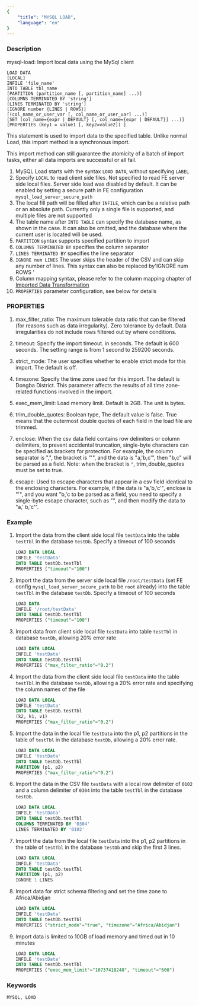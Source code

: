 ```yaml
---
{
    "title": "MYSQL LOAD",
    "language": "en"
}
---
```


<!--
Licensed to the Apache Software Foundation (ASF) under one
or more contributor license agreements.  See the NOTICE file
distributed with this work for additional information
regarding copyright ownership.  The ASF licenses this file
to you under the Apache License, Version 2.0 (the
"License"); you may not use this file except in compliance
with the License.  You may obtain a copy of the License at

  http://www.apache.org/licenses/LICENSE-2.0

Unless required by applicable law or agreed to in writing,
software distributed under the License is distributed on an
"AS IS" BASIS, WITHOUT WARRANTIES OR CONDITIONS OF ANY
KIND, either express or implied.  See the License for the
specific language governing permissions and limitations
under the License.
-->



### Description

mysql-load: Import local data using the MySql client

```
LOAD DATA
[LOCAL]
INFILE 'file_name'
INTO TABLE tbl_name
[PARTITION (partition_name [, partition_name] ...)]
[COLUMNS TERMINATED BY 'string']
[LINES TERMINATED BY 'string']
[IGNORE number {LINES | ROWS}]
[(col_name_or_user_var [, col_name_or_user_var] ...)]
[SET (col_name={expr | DEFAULT} [, col_name={expr | DEFAULT}] ...)]
[PROPERTIES (key1 = value1 [, key2=value2]) ]
```

This statement is used to import data to the specified table. Unlike normal Load, this import method is a synchronous import.

This import method can still guarantee the atomicity of a batch of import tasks, either all data imports are successful or all fail.

1. MySQL Load starts with the syntax `LOAD DATA`, without specifying `LABEL`
2. Specify  `LOCAL` to read client side files. Not specified to read FE server side local files. Server side load was disabled by default. It can be enabled by setting a secure path in FE configuration `mysql_load_server_secure_path`
3. The local fill path will be filled after `INFILE`, which can be a relative path or an absolute path. Currently only a single file is supported, and multiple files are not supported
4. The table name after `INTO TABLE` can specify the database name, as shown in the case. It can also be omitted, and the database where the current user is located will be used.
5. `PARTITION` syntax supports specified partition to import
6. `COLUMNS TERMINATED BY` specifies the column separator
7. `LINES TERMINATED BY` specifies the line separator
8. `IGNORE num LINES` The user skips the header of the CSV and can skip any number of lines. This syntax can also be replaced by'IGNORE num ROWS '
9. Column mapping syntax, please refer to the column mapping chapter of [Imported Data Transformation](../../../../data-operate/import/import-way/mysql-load-manual.md)
10. `PROPERTIES` parameter configuration, see below for details

### PROPERTIES

1. max_filter_ratio: The maximum tolerable data ratio that can be filtered (for reasons such as data irregularity). Zero tolerance by default. Data irregularities do not include rows filtered out by where conditions.

2. timeout: Specify the import timeout. in seconds. The default is 600 seconds. The setting range is from 1 second to 259200 seconds.

3. strict_mode: The user specifies whether to enable strict mode for this import. The default is off.

4. timezone: Specify the time zone used for this import. The default is Dongba District. This parameter affects the results of all time zone-related functions involved in the import.

5. exec_mem_limit: Load memory limit. Default is 2GB. The unit is bytes.

6. trim_double_quotes: Boolean type, The default value is false. True means that the outermost double quotes of each field in the load file are trimmed.

7. enclose: When the csv data field contains row delimiters or column delimiters, to prevent accidental truncation, single-byte characters can be specified as brackets for protection. For example, the column separator is ",", the bracket is "'", and the data is "a,'b,c'", then "b,c" will be parsed as a field. Note: when the bracket is `"`, trim\_double\_quotes must be set to true.

8. escape: Used to escape characters that appear in a csv field identical to the enclosing characters. For example, if the data is "a,'b,'c'", enclose is "'", and you want "b,'c to be parsed as a field, you need to specify a single-byte escape character, such as "\", and then modify the data to "a,' b,\'c'".

### Example

1. Import the data from the client side local file `testData` into the table `testTbl` in the database `testDb`. Specify a timeout of 100 seconds

    ```sql
    LOAD DATA LOCAL
    INFILE 'testData'
    INTO TABLE testDb.testTbl
    PROPERTIES ("timeout"="100")
    ```

2. Import the data from the server side local file `/root/testData` (set FE config `mysql_load_server_secure_path` to be `root` already) into the table `testTbl` in the database `testDb`. Specify a timeout of 100 seconds

    ```sql
    LOAD DATA
    INFILE '/root/testData'
    INTO TABLE testDb.testTbl
    PROPERTIES ("timeout"="100")
    ```

3. Import data from client side local file `testData` into table `testTbl` in database `testDb`, allowing 20% error rate

    ```sql
    LOAD DATA LOCAL
    INFILE 'testData'
    INTO TABLE testDb.testTbl
    PROPERTIES ("max_filter_ratio"="0.2")
    ```

4. Import the data from the client side local file `testData` into the table `testTbl` in the database `testDb`, allowing a 20% error rate and specifying the column names of the file

    ```sql
    LOAD DATA LOCAL
    INFILE 'testData'
    INTO TABLE testDb.testTbl
    (k2, k1, v1)
    PROPERTIES ("max_filter_ratio"="0.2")
    ```

5. Import the data in the local file `testData` into the p1, p2 partitions in the table of `testTbl` in the database `testDb`, allowing a 20% error rate.

    ```sql
    LOAD DATA LOCAL
    INFILE 'testData'
    INTO TABLE testDb.testTbl
    PARTITION (p1, p2)
    PROPERTIES ("max_filter_ratio"="0.2")
    ```

6. Import the data in the CSV file `testData` with a local row delimiter of `0102` and a column delimiter of `0304` into the table `testTbl` in the database `testDb`.

    ```sql
    LOAD DATA LOCAL
    INFILE 'testData'
    INTO TABLE testDb.testTbl
    COLUMNS TERMINATED BY '0304'
    LINES TERMINATED BY '0102'
    ```

7. Import the data from the local file `testData` into the p1, p2 partitions in the table of `testTbl` in the database `testDb` and skip the first 3 lines.

    ```sql
    LOAD DATA LOCAL
    INFILE 'testData'
    INTO TABLE testDb.testTbl
    PARTITION (p1, p2)
    IGNORE 1 LINES
    ```

8. Import data for strict schema filtering and set the time zone to Africa/Abidjan

    ```sql
    LOAD DATA LOCAL
    INFILE 'testData'
    INTO TABLE testDb.testTbl
    PROPERTIES ("strict_mode"="true", "timezone"="Africa/Abidjan")
    ```

9. Import data is limited to 10GB of load memory and timed out in 10 minutes

    ```sql
    LOAD DATA LOCAL
    INFILE 'testData'
    INTO TABLE testDb.testTbl
    PROPERTIES ("exec_mem_limit"="10737418240", "timeout"="600")
    ```

### Keywords

    MYSQL, LOAD
